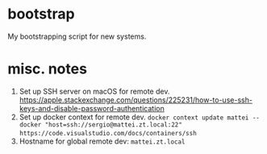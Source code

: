 # bootstrap
My bootstrapping script for new systems.

# misc. notes
1. Set up SSH server on macOS for remote dev. 
https://apple.stackexchange.com/questions/225231/how-to-use-ssh-keys-and-disable-password-authentication
2. Set up docker context for remote dev.
`docker context update mattei --docker "host=ssh://sergio@mattei.zt.local:22"`
`https://code.visualstudio.com/docs/containers/ssh`
3. Hostname for global remote dev: `mattei.zt.local`
